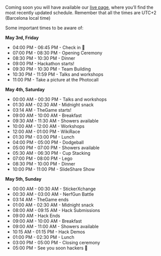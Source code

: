 Coming soon you will have available our [live page](https://live.hackupc.com/), where you’ll find the most recently updated schedule. Remember that all the times are UTC+2 (Barcelona local time)

Some important times to be aware of:

**May 3rd, Friday**

- 04:00 PM - 06:45 PM - Check in :wave:
- 07:00 PM - 08:30 PM - Opening Ceremony
- 08:30 PM - 10:30 PM - Dinner
- 09:00 PM - Hackathon starts!
- 09:30 PM - 10:30 PM - Team Building
- 10:30 PM - 11:59 PM - Talks and workshops
- 11:00 PM - Take a picture at the Photocall

**May 4th, Saturday**

- 00:00 AM - 00:30 PM - Talks and workshops
- 01:30 AM - 02:30 AM - Midnight snack
- 03:14 AM - TheGame starts!
- 09:00 AM - 10:00 AM - Breakfast
- 09:30 AM - 11:30 AM - Showers available
- 10:00 AM - 12:00 AM - Workshops
- 12:00 AM - 01:00 PM - WikiRace
- 01:30 PM - 03:00 PM - Lunch
- 04:00 PM - 05:00 PM - Dodgeball
- 05:00 PM - 07:00 PM - Showers available
- 05:30 AM - 06:30 PM - Cup Stacking
- 07:00 PM - 08:00 PM - Lego 
- 08:30 PM - 10:00 PM - Dinner
- 10:00 PM - 11:00 PM - SlideShare Show

**May 5th, Sunday**

- 00:00 AM - 00:30 AM - StickerXchange 
- 00:30 AM - 03:00 AM - NerfGun Battle
- 03:14 AM - TheGame ends
- 01:00 AM - 02:30 AM - Midnight snack
- 08:00 AM - 09:15 AM - Hack Submissions
- 09:00 AM - Hack Ends
- 09:00 AM - 10:00 AM - Breakfast
- 09:00 AM - 11:00 AM - Showers available
- 10:15 AM - 01:15 PM - Hack Demos
- 01:00 PM - 02:30 PM - Lunch
- 03:00 PM - 05:00 PM - Closing ceremony
- 05:00 PM - See you soon hackers :wave:
